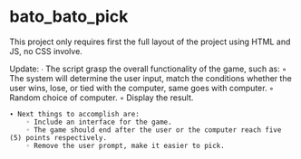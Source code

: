 # bato_bato_pick

This project only requires first the full layout of the project using HTML and JS, no CSS involve.

Update:
    ∙ The script grasp the overall functionality of the game, such as:
        ◦ The system will determine the user input, match the conditions whether the user wins, lose, or tied with the computer, same goes with computer.
        ◦ Random choice of computer.
        ◦ Display the result.
    
    ∙ Next things to accomplish are:
        ◦ Include an interface for the game.
        ◦ The game should end after the user or the computer reach five (5) points respectively.
        ◦ Remove the user prompt, make it easier to pick.
